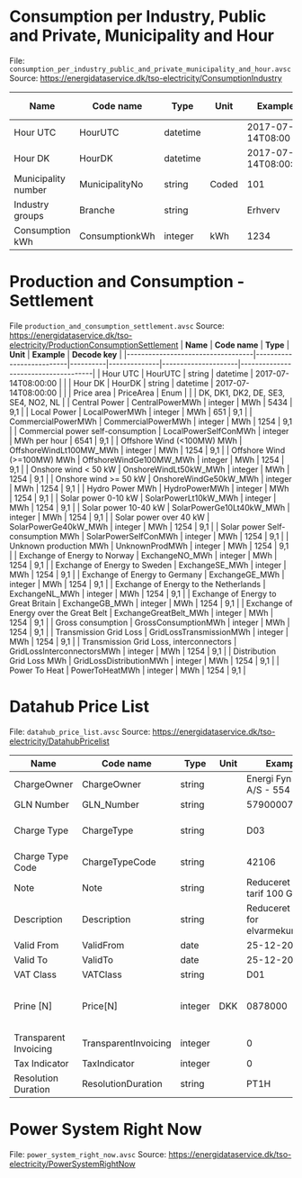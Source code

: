 # Consumption per Industry, Public and Private, Municipality and Hour
File: `consumption_per_industry_public_and_private_municipality_and_hour.avsc`
Source:  https://energidataservice.dk/tso-electricity/ConsumptionIndustry

| **Name**            | **Code name**  | **Type** | **Unit** | **Example**         | **Decode key** |
|---------------------|----------------|----------|----------|---------------------|----------------|
| Hour UTC            | HourUTC        | datetime |          | 2017-07-14T08:00    |                |      |      |      |      |
| Hour DK             | HourDK         | datetime |          | 2017-07-14T08:00:00 |                |      |      |      |      |
| Municipality number | MunicipalityNo | string   | Coded    | 101                 |                |      |      |      |      |
| Industry groups     | Branche        | string   |          | Erhverv             |                |      |      |      |      |
| Consumption kWh     | ConsumptionkWh | integer  | kWh      | 1234                | 18,1           |      |      |      |      |


# Production and Consumption - Settlement
File `production_and_consumption_settlement.avsc`
Source: https://energidataservice.dk/tso-electricity/ProductionConsumptionSettlement
| **Name**                          | **Code name**            | **Type** | **Unit**     | **Example**         | **Decode key**                      |
|-----------------------------------|--------------------------|----------|--------------|---------------------|-------------------------------------|
| Hour UTC                          | HourUTC                  | string   | datetime     | 2017-07-14T08:00:00 |                                     |
| Hour DK                           | HourDK                   | string   | datetime     | 2017-07-14T08:00:00 |                                     |
| Price area                        | PriceArea                | Enum     |              |                     | DK, DK1, DK2, DE, SE3, SE4, NO2, NL |
| Central Power                     | CentralPowerMWh          | integer  | MWh          | 5434                | 9,1 |
| Local Power                       | LocalPowerMWh            | integer  | MWh          | 651                 | 9,1 |
| CommercialPowerMWh                | CommercialPowerMWh       | integer  | MWh          | 1254                | 9,1 |
| Commercial power self-consumption | LocalPowerSelfConMWh     | integer  | MWh per hour | 6541                | 9,1 |
| Offshore Wind (<100MW) MWh        | OffshoreWindLt100MW_MWh  | integer  | MWh          | 1254                | 9,1 |
| Offshore Wind (>=100MW) MWh       | OffshoreWindGe100MW_MWh  | integer  | MWh          | 1254                | 9,1 |
| Onshore wind < 50 kW              | OnshoreWindLt50kW_MWh    | integer  | MWh          | 1254                | 9,1 |
| Onshore wind >= 50 kW             | OnshoreWindGe50kW_MWh    | integer  | MWh          | 1254                | 9,1 |
| Hydro Power MWh                   | HydroPowerMWh            | integer  | MWh          | 1254                | 9,1 |
| Solar power 0-10 kW               | SolarPowerLt10kW_MWh     | integer  | MWh          | 1254                | 9,1 |
| Solar power 10-40 kW              | SolarPowerGe10Lt40kW_MWh | integer  | MWh          | 1254                | 9,1 |
| Solar power over 40 kW            | SolarPowerGe40kW_MWh     | integer  | MWh          | 1254                | 9,1 |
| Solar power Self-consumption MWh  | SolarPowerSelfConMWh     | integer  | MWh          | 1254                | 9,1 |
| Unknown production MWh            | UnknownProdMWh           | integer  | MWh          | 1254                | 9,1 |
| Exchange of Energy to Norway      | ExchangeNO_MWh           | integer  | MWh          | 1254                | 9,1 |
| Exchange of Energy to Sweden      | ExchangeSE_MWh           | integer  | MWh          | 1254                | 9,1 |
| Exchange of Energy to Germany     | ExchangeGE_MWh           | integer  | MWh          | 1254                | 9,1 |
| Exchange of Energy to the Netherlands | ExchangeNL_MWh       | integer  | MWh          | 1254                | 9,1 |
| Exchange of Energy to Great Britain | ExchangeGB_MWh         | integer  | MWh          | 1254                | 9,1 |
| Exchange of Energy over the Great Belt | ExchangeGreatBelt_MWh | integer | MWh         | 1254                | 9,1 |
| Gross consumption                 | GrossConsumptionMWh      | integer  | MWh          | 1254                | 9,1 |
| Transmission Grid Loss            | GridLossTransmissionMWh  | integer  | MWh          | 1254                | 9,1 |
| Transmission Grid Loss, interconnectors | GridLossInterconnectorsMWh | integer | MWh   | 1254                | 9,1 |
| Distribution Grid Loss MWh        | GridLossDistributionMWh  | integer  | MWh          | 1254                | 9,1 |
| Power To Heat                     | PowerToHeatMWh           | integer  | MWh          | 1254                | 9,1 |

# Datahub Price List
File: `datahub_price_list.avsc`
Source: https://energidataservice.dk/tso-electricity/DatahubPricelist

| **Name**              | **Code name**        | **Type** | **Unit** | **Example**                          | **Decode key**                                                  |
|-----------------------|----------------------|----------|----------|--------------------------------------|-----------------------------------------------------------------|
| ChargeOwner           | ChargeOwner          | string   |          | Energi Fyn Net A/S - 554             |                                                                 |
| GLN Number            | GLN_Number           | string   |          | 5790000705689                        |                                                                 |
| Charge Type           | ChargeType           | string   |          | D03                                  | D01=Subscription, D02=Fee, D03=Tariff.                          |
| Charge Type Code      | ChargeTypeCode       | string   |          | 42106                                |                                                                 |
| Note                  | Note                 | string   |          | Reduceret PSO-tarif 100 GWh          |                                                                 |
| Description           | Description          | string   |          | Reduceret elafgift for elvarmekunder |                                                                 |
| Valid From            | ValidFrom            | date     |          | 25-12-2018                           |                                                                 |
| Valid To              | ValidTo              | date     |          | 25-12-2018                           |                                                                 |
| VAT Class             | VATClass             | string   |          | D01                                  |                                                                 |
| Prine [N]             | Price[N]             | integer  | DKK      | 0878000                              | N is 1-24 and represents hour of day. Integer format is: (12,6) |
| Transparent Invoicing | TransparentInvoicing | integer  |          | 0                                    | 0 or 1                                                          |
| Tax Indicator         | TaxIndicator         | integer  |          | 0                                    | 0 or 1                                                          |
| Resolution Duration   | ResolutionDuration   | string   |          | PT1H                                 |                                                                 |




# Power System Right Now
File: `power_system_right_now.avsc`
Source: https://energidataservice.dk/tso-electricity/PowerSystemRightNow